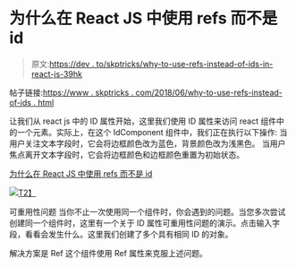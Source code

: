 # 为什么在 React JS 中使用 refs 而不是 id

> 原文:[https://dev . to/skptricks/why-to-use-refs-instead-of-ids-in-react-js-39hk](https://dev.to/skptricks/why-to-use-refs-instead-of-ids-in-react-js-39hk)

帖子链接:[https://www . skptricks . com/2018/06/why-to-use-refs-instead-of-ids . html](https://www.skptricks.com/2018/06/why-to-use-refs-instead-of-ids.html)

让我们从 react js 中的 ID 属性开始，这里我们使用 ID 属性来访问 react 组件中的一个元素。实际上，在这个 IdComponent 组件中，我们正在执行以下操作:
当用户关注文本字段时，它会将边框颜色改为蓝色，背景颜色改为浅黑色。
当用户焦点离开文本字段时，它会将边框颜色和边框颜色重置为初始状态。

[为什么在 React JS 中使用 refs 而不是 id](https://www.skptricks.com/2018/06/why-to-use-refs-instead-of-ids.html)

[![](../Images/637a4dc84410c77d671e85cf768428a5.png)T2】](https://res.cloudinary.com/practicaldev/image/fetch/s--lSIotZEq--/c_limit%2Cf_auto%2Cfl_progressive%2Cq_auto%2Cw_880/https://3.bp.blogspot.com/-HKgUdqbVmE4/WyUTkluy0tI/AAAAAAAABn0/ZDTMz41XKnIXGJgGT92oHROXCzUxNpI_gCLcBGAs/s400/ref.jpg)

可重用性问题
当你不止一次使用同一个组件时，你会遇到的问题。当您多次尝试创建同一个组件时，这里有一个关于 ID 属性可重用性问题的演示。点击输入字段，看看会发生什么。这里我们创建了多个具有相同 ID 的对象。

解决方案是 Ref
这个组件使用 Ref 属性来克服上述问题。